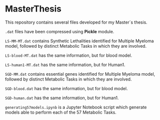 # MasterThesis
This repository contains several files developed for my Master`s thesis. 

`.dat` files have been compressed using **Pickle** module.

`LS-MM-MT.dat` contains Synthetic Lethalities identified for Multiple Myeloma model, followed by distinct Metabolic Tasks in which they are involved. 

`LS-blood-MT.dat` has the same information, but for blood model. 

`LS-human1-MT.dat` has the same information, but for Human1. 

`SGD-MM.dat` contains essential genes identified for Multiple Myeloma model, followed by distinct Metabolic Tasks in which they are involved. 

`SGD-blood.dat` has the same information, but for blood model. 

`SGD-human.dat` has the same information, but for Human1. 

`generating57models.ipynb` is a Jupyter Notebook script which generate models able to perform each of the 57 Metabolic Tasks. 
